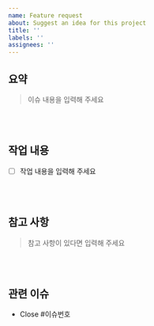 ```yaml
---
name: Feature request
about: Suggest an idea for this project
title: ''
labels: ''
assignees: ''
---
```


## 요약

> 이슈 내용을 입력해 주세요

<br><br>

## 작업 내용

- [ ] 작업 내용을 입력해 주세요

<br><br>

## 참고 사항

> 참고 사항이 있다면 입력해 주세요

<br><br>

## 관련 이슈

- Close #이슈번호

<br><br>
